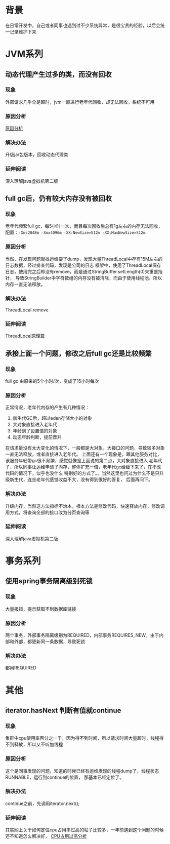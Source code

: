 # 背景
在日常开发中，自己或者同事也遇到过不少系统异常，是很宝贵的经验，以后会统一记录维护下来

# JVM系列 

## 动态代理产生过多的类，而没有回收
### 现象
外部请求几乎全是超时，jvm一直进行老年代回收，却无法回收，系统不可用
### 原因分析
[原因分析](https://blog.csdn.net/zjl_csdn/article/details/88848051)
### 解决办法
升级jar包版本，回收动态代理类
### 延伸阅读
深入理解java虚拟机第二版

## full gc后，仍有较大内存没有被回收
### 现象
老年代频繁full gc，每5小时一次，而且每次回收后总有1g左右的内存无法回收，
配置：`-Xms2048m -Xmx4096m -XX:NewSize=512m -XX:MaxNewSize=512m` 
### 原因分析
当然，在发现问题就找运维要了dump，发现大量ThreadLocal中存有15M左右的日志数据，经过排查代码，发现是公司的日志
框架中，使用了ThreadLocal保存日志，使用完之后却没有remove，而是通过StringBuffer.setLength(0)来重置指针，
导致StringBuilder中字符数组的内存没有被清除，而由于使用线程池，所以内存一直无法释放。
### 解决办法
ThreadLocal.remove
### 延伸阅读
[ThreadLocal原理篇](https://www.jianshu.com/p/a1cd61fa22da)

## 承接上面一个问题，修改之后full gc还是比较频繁
### 现象
full gc 由原来的5个小时/次，变成了15小时每次
### 原因分析
正常情况，老年代内存的产生有几种情况：
1. 新生代GC后，超过eden存储大小的对象
2. 大对象直接进入老年代
3. 年龄到了设置值的对象
4. 动态年龄判断，提前晋升

在请求量没有太大变化的情况下，一般都是大对象，大接口的问题，导致较多对象一直无法释放，或者直接进入老年代。
上面还有一个现象是，跟其他服务对比，该服务年轻带gc很不频繁，感觉就像是上面说的第二点，大对象直接进入
老年代了，所以同事让运维申请了内存，整体扩充一倍，老年代gc给缓下来了，在不改代码的情况下，似乎也没什么
特别好的方式了。。当然这里也问过为什么不是只升级新生代，连坐老年代感觉收益不大，没有得到很好的答复，
后面再问下。

### 解决办法
升级内存，当然这方法指标不治本，根本方法是修改代码，快速释放内存，修改调用方式，将查询全部的接口改为分页查询等
### 延伸阅读
深入理解java虚拟机第二版

# 事务系列

## 



## 使用spring事务隔离级别死锁
### 现象
大量报错，提示获取不到数据库链接
### 原因分析
两个事务，外部事务隔离级别为REQUIRED，内部事务REQUIRES_NEW，由于内部和外部，都更新同一条数据，导致死锁
### 解决办法
都用REQUIRED

# 其他
## iterator.hasNext 判断有值就continue
### 现象
集群中cpu使用率百分之一千，因为得不到时间，所以请求时间大量超时，线程得不到释放，所以又不听加线程
### 原因分析
这个是同事发现的问题，知道的时候已经有运维发现的线程dump了，线程状态RUNNABLE，运行到continue的位置，
那基本已经定位了。
### 解决办法
continue之前，先调用iterator.next();
### 延伸阅读
其实网上关于如何定位cpu占用率过高的帖子比较多，一年前遇到这个问题的时候还不知道怎么解决好，
[CPU占用过高分析](https://www.jianshu.com/p/3ba1e933682b)



